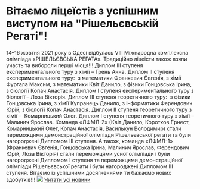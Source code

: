 # Вітаємо ліцеїстів з успішним виступом на &quot;Рішельєвській Регаті&quot;!
14–16 жовтня 2021 року в Одесі відбулась VIII Міжнародна комплексна олімпіада «РІШЕЛЬЄВСЬКА РЕГАТА».
Традиційно ліцеїсти також взяли участь та вибороли перші місця!!!
Диплом ІІІ ступеня експериментального туру з хімії – Грень Анна.
Диплом ІІ ступеня експериментального туру:  з математики Франкевич Євгенія, з хімії Фургала Максим, з математики Квіт Данило, з фізики Гонцовська Ірина, з біології Копач Анастасія.
Диплом І ступеня експериментального туру з біології – Лоза Вікторія.
Диплом ІІІ ступеня теоретичного туру:  з фізики Гонцовська Ірина, з хімії Купранець Данило, з інформатики Ферендович Юрій, з біології Копач Анастасія.
Диплом ІІ ступеня теоретичного туру з хімії –  Комарницький Олег.
Диплом І ступеня теоретичного туру з хімії – Малинич Ярослав.
Команда «ЛФМЛ-2» (Квіт Данило, Коротков Ернест, Комарницький Олег, Копач Анастасія, Василькун Володимир) стали переможцями демонстраційної олімпіади Рішельєвської регати та були нагороджені Дипломом ІІІ ступеня.
А також, команда «ЛФМЛ-1» (Франкевич Євгенія, Гонцовська Ірина, Малинич Ярослав, Ферендович Юрій, Лоза Вікторія) стали переможцями усної олімпіади і були нагороджені Дипломом І ступеня та переможцями демонстраційної олімпіади Рішельєвської регати і були нагороджені Дипломом ІІІ ступеня.
Вітаємо із успішними досягненнями ти бажаємо нових здобутків!!!
![](/images/вітаємо-ліцеїстів-з-успішним-виступом-на-рішельєвській/рішельєвські-дипломи.jpg)
[Читати усі новини](/news)

